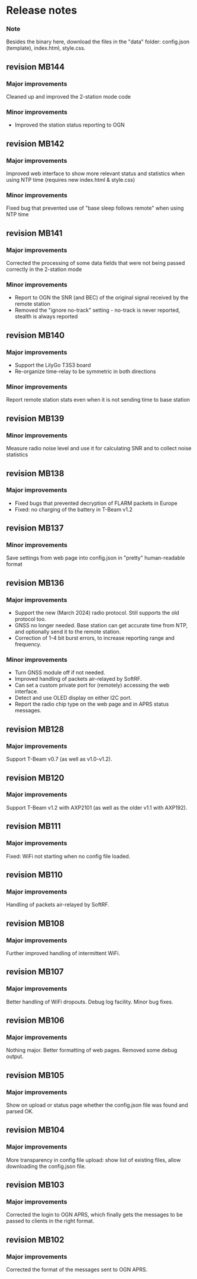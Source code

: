 # Release notes

### Note

Besides the binary here, download the files in the "data" folder: config.json (template), index.html, style.css.


## revision MB144

### Major improvements

Cleaned up and improved the 2-station mode code

### Minor improvements

* Improved the station status reporting to OGN


## revision MB142

### Major improvements

Improved web interface to show more relevant status and statistics when using NTP time (requires new index.html & style.css)

### Minor improvements

Fixed bug that prevented use of "base sleep follows remote" when using NTP time


## revision MB141

### Major improvements

Corrected the processing of some data fields that were not being passed correctly in the 2-station mode

### Minor improvements

* Report to OGN the SNR (and BEC) of the original signal received by the remote station
* Removed the "ignore no-track" setting - no-track is never reported, stealth is always reported


## revision MB140

### Major improvements

* Support the LilyGo T3S3 board
* Re-organize time-relay to be symmetric in both directions
 
### Minor improvements

Report remote station stats even when it is not sending time to base station


## revision MB139

### Minor improvements

Measure radio noise level and use it for calculating SNR and to collect noise statistics


## revision MB138

### Major improvements
* Fixed bugs that prevented decryption of FLARM packets in Europe
* Fixed: no charging of the battery in T-Beam v1.2


## revision MB137

### Minor improvements

Save settings from web page into config.json in "pretty" human-readable format


## revision MB136

### Major improvements
* Support the new (March 2024) radio protocol.  Still supports the old protocol too.
* GNSS no longer needed.  Base station can get accurate time from NTP, and optionally send it to the remote station.
* Correction of 1-4 bit burst errors, to increase reporting range and frequency.

### Minor improvements
* Turn GNSS module off if not needed.
* Improved handling of packets air-relayed by SoftRF.
* Can set a custom private port for (remotely) accessing the web interface.
* Detect and use OLED display on either I2C port.
* Report the radio chip type on the web page and in APRS status messages.


## revision MB128

### Major improvements

Support T-Beam v0.7 (as well as v1.0-v1.2).


## revision MB120

### Major improvements

Support T-Beam v1.2 with AXP2101 (as well as the older v1.1 with AXP192).


## revision MB111

### Major improvements

Fixed: WiFi not starting when no config file loaded.


## revision MB110

### Major improvements

Handling of packets air-relayed by SoftRF.


## revision MB108

### Major improvements

Further improved handling of intermittent WiFi.


## revision MB107

### Major improvements

Better handling of WiFi dropouts.  Debug log facility.  Minor bug fixes.


## revision MB106

### Major improvements

Nothing major.  Better formatting of web pages.  Removed some debug output.


## revision MB105

### Major improvements

Show on upload or status page whether the config.json file was found and parsed OK.


## revision MB104

### Major improvements

More transparency in config file upload: show list of existing files, allow downloading the config.json file.


## revision MB103

### Major improvements

Corrected the login to OGN APRS, which finally gets the messages to be passed to clients in the right format.


## revision MB102

### Major improvements

Corrected the format of the messages sent to OGN APRS.

